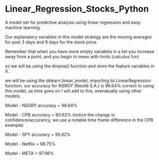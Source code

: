 # Linear_Regression_Stocks_Python

A model set for predictive analysis using linear regression and easy machine learning.  


Our explanatory variables in this model strategy are the moving averages for past 3 days and 9 days for the stock price. 

Remember that when you have more empty variables in a list you increase away from a point, and you begin to mess with limits (calculus fun)

so we will be using the dropna() function and store the feature variables in X.

we will be using the sklearn.linear_model, importing its LinearRegression function,
our accuracy for NSRGY (Nestlé S.A.) is 96.64% correct to using this model, as time goes on I will add to this, evenatually using other models.

Model - NSGRY accuracy = 96.64% 

Model - CPB accuracy = 90.62% (notice the change in confidence/accurancy, we use a notable time frame difference in the CPB example)

Model - SPY accuracy = 95.62% 

Model - Netflix = 98.75%

Model - META = 97.96%
